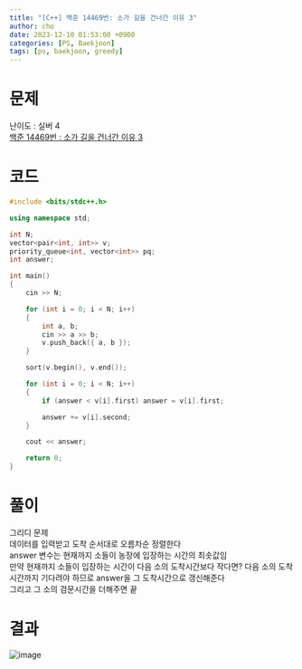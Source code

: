 ```yaml
---
title: "[C++] 백준 14469번: 소가 길을 건너간 이유 3"
author: cho
date: 2023-12-10 01:53:00 +0900
categories: [PS, Baekjoon]
tags: [ps, baekjoon, greedy]
---
```


# 문제
난이도 : 실버 4  
[백준 14469번 : 소가 길을 건너간 이유 3](https://www.acmicpc.net/problem/14469/)  

# 코드
```c++
#include <bits/stdc++.h>

using namespace std;

int N;
vector<pair<int, int>> v;
priority_queue<int, vector<int>> pq;
int answer;

int main()
{
    cin >> N;

    for (int i = 0; i < N; i++)
    {
        int a, b;
        cin >> a >> b;
        v.push_back({ a, b });
    }

    sort(v.begin(), v.end());

    for (int i = 0; i < N; i++)
    {
        if (answer < v[i].first) answer = v[i].first;

        answer += v[i].second;
    }

    cout << answer;

    return 0;
}
```

# 풀이
그리디 문제  
데이터를 입력받고 도착 순서대로 오름차순 정렬한다  
answer 변수는 현재까지 소들이 농장에 입장하는 시간의 최솟값임  
만약 현재까지 소들이 입장하는 시간이 다음 소의 도착시간보다 작다면? 다음 소의 도착시간까지 기다려야 하므로 answer을 그 도착시간으로 갱신해준다  
그리고 그 소의 검문시간을 더해주면 끝  

# 결과
![image](https://github.com/soonsoo3595/soonsoo3595.github.io/assets/86000058/ae72a958-3479-42d9-9eb1-8169d7b6e4a6)
